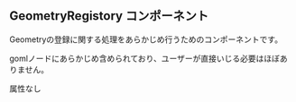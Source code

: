 ## GeometryRegistory コンポーネント
<!-- EDIT HERE(@Component)-->
Geometryの登録に関する処理をあらかじめ行うためのコンポーネントです。

gomlノードにあらかじめ含められており、ユーザーが直接いじる必要はほぼありません。
<!-- /EDIT HERE-->
属性なし